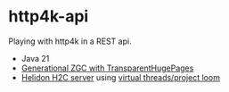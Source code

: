 # http4k-api

Playing with http4k in a REST api.
* Java 21
* [Generational ZGC with TransparentHugePages](https://netflixtechblog.com/bending-pause-times-to-your-will-with-generational-zgc-256629c9386b)
* [Helidon H2C server](https://www.http4k.org/guide/reference/servers/) using [virtual threads/project loom](https://helidon.io/nima)
